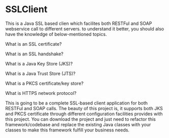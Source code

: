 # SSLClient

This is a Java SSL based clien which facilites both RESTFul and SOAP webservice call to different servers.
to understand it better, you should also have the knowledge of below-mentioned topics.

What is an SSL certificate?

What is an SSL handshake?

What is a Java Key Store (JKS)? 

What is a Java Trust Store (JTS)?

What is a PKCS certificate/key store?

What is HTTPS network protocol?

This is going to be a complete SSL-based client application for both RESTFul and SOAP calls. The beauty of this project is, it supports both JKS and PKCS certificate through different configuration facilities provides with this project.  You can download the project and just need to refactor this framework/codebase and replace the existing Java classes with your classes to make this framework fulfill your business needs.
